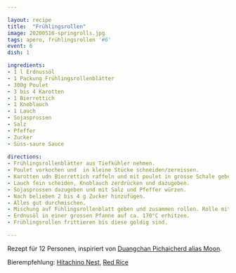 ```yaml
---

layout: recipe
title:  "Frühlingsrollen"
image: 20200516-springrolls.jpg
tags: apero, frühlingsrollen '#6'
event: 6
dish: 1

ingredients:
- 1 l Erdnussöl
- 1 Packung Frühlingsrollenblätter
- 300g Poulet
- 3 bis 4 Karotten
- 1 Bierrettich
- 1 Knoblauch
- 1 Lauch
- Sojasprossen
- Salz
- Pfeffer
- Zucker
- Süss-saure Sauce
 
directions:
- Frühlingsrollenblätter aus Tiefkühler nehmen.
- Poulet vorkochen und  in kleine Stücke schneiden/zereissen.
- Karotten udn Bierrettich raffeln und mit poulet in grosse Schale geben.
- Lauch fein scheiden, Knoblauch zerdrücken und dazugeben.
- Sojasprossen dazugeben und mit Salz und Pfeffer würzen.
- Nach belieben 2 bis 4 g Zucker hinzufügen.
- Alles gut durchmischen.
- Mischung auf Fühlingsrollenblatt geben und zusammen rollen. Rolle mit einem zweiten Blatt umrollen.
- Erdnusöl in einer grossen Pfanne auf ca. 170°C erhitzen.
- Frühlingsrollen frittieren bis diese goldig sind.

---
```


Rezept für 12 Personen, inspiriert von [Duangchan Pichaicherd alias Moon](http://www.duangchan-massage.ch/).

Bierempfehlung: [Hitachino Nest](https://hitachino.cc/en/), [Red Rice](https://hitachino.cc/en/beer/)
